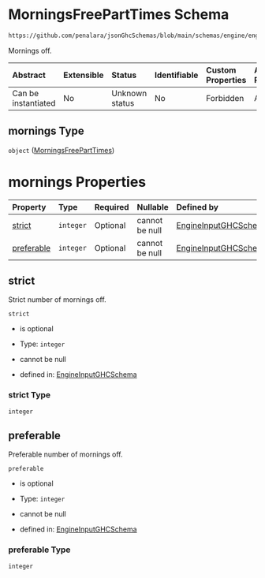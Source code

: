 # MorningsFreePartTimes Schema

```txt
https://github.com/penalara/jsonGhcSchemas/blob/main/schemas/engine/engineSpecification.schema.json#/definitions/freePartTimes/properties/mornings
```

Mornings off.

| Abstract            | Extensible | Status         | Identifiable | Custom Properties | Additional Properties | Access Restrictions | Defined In                                                                                               |
| :------------------ | :--------- | :------------- | :----------- | :---------------- | :-------------------- | :------------------ | :------------------------------------------------------------------------------------------------------- |
| Can be instantiated | No         | Unknown status | No           | Forbidden         | Allowed               | none                | [engineSpecification.schema.json\*](../../../out/engineSpecification.schema.json "open original schema") |

## mornings Type

`object` ([MorningsFreePartTimes](enginespecification-definitions-freeparttime-properties-morningsfreeparttimes.md))

# mornings Properties

| Property                  | Type      | Required | Nullable       | Defined by                                                                                                                                                                                                                                                                                                |
| :------------------------ | :-------- | :------- | :------------- | :-------------------------------------------------------------------------------------------------------------------------------------------------------------------------------------------------------------------------------------------------------------------------------------------------------- |
| [strict](#strict)         | `integer` | Optional | cannot be null | [EngineInputGHCSchema](enginespecification-definitions-freeparttime-properties-morningsfreeparttimes-properties-strict.md "https://github.com/penalara/jsonGhcSchemas/blob/main/schemas/engine/engineSpecification.schema.json#/definitions/freePartTimes/properties/mornings/properties/strict")         |
| [preferable](#preferable) | `integer` | Optional | cannot be null | [EngineInputGHCSchema](enginespecification-definitions-freeparttime-properties-morningsfreeparttimes-properties-preferable.md "https://github.com/penalara/jsonGhcSchemas/blob/main/schemas/engine/engineSpecification.schema.json#/definitions/freePartTimes/properties/mornings/properties/preferable") |

## strict

Strict number of mornings off.

`strict`

*   is optional

*   Type: `integer`

*   cannot be null

*   defined in: [EngineInputGHCSchema](enginespecification-definitions-freeparttime-properties-morningsfreeparttimes-properties-strict.md "https://github.com/penalara/jsonGhcSchemas/blob/main/schemas/engine/engineSpecification.schema.json#/definitions/freePartTimes/properties/mornings/properties/strict")

### strict Type

`integer`

## preferable

Preferable number of mornings off.

`preferable`

*   is optional

*   Type: `integer`

*   cannot be null

*   defined in: [EngineInputGHCSchema](enginespecification-definitions-freeparttime-properties-morningsfreeparttimes-properties-preferable.md "https://github.com/penalara/jsonGhcSchemas/blob/main/schemas/engine/engineSpecification.schema.json#/definitions/freePartTimes/properties/mornings/properties/preferable")

### preferable Type

`integer`
